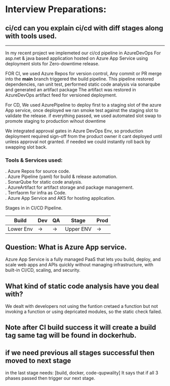 # Interview Preparations:
## ci/cd can you explain ci/cd with diff stages along with tools used.
----------------------------------------------------------------------
In my recent project we implemeted our ci/cd pipeline in AzureDevOps For asp.net & java based application hosted on Azure App Service using deployment slots for Zero-downtime release.

FOR CI, we used Azure Repos for version control, Any commit or PR merge into the **main** branch triggered the build pipeline. This pipeline restored dependencies, ran unit test, performed static code analysis via sonarqube and generated an artifact package The artifact was restored in AzureDevOps artifact feed for versioned deployment.

For CD, We used AzurePipeline to deploy first to a staging slot of the azure App service, once deployed we ran smoke test against the staging slot to validate the release. if everything passed, we used automated slot swap to promote staging to production wihout downtime 

We integrated approval gates in Azure DevOps Env, so production deployment required sign-off from the product owner it cant deployed until unless approval not granted.
if needed we could instantly roll back by swapping slot back.

###  Tools & Services used:  
. Azure Repos for source code.  
. Azure Pipeline (yaml) for build & release automation.  
. SonarQube for static code analysis.  
. AzureArtifact for artifact storage and package management.  
. Terrfaorm for infra as Code.  
. Azure App Service and AKS for hosting application.  

Stages in in CI/CD Pipeline.

| Build | Dev | QA | Stage | Prod |
|-------|-----|----|-------|------|
| Lower Env | → | → | Upper ENV | → |

## Question: What is Azure App service.  

Azure App Service is a fully managed PaaS that lets you build, deploy, and scale web apps and APIs quickly without managing infrastructure, with built-in CI/CD, scaling, and security.

## What kind of static code analysis have you deal with?

We dealt with developers not using the funtion cretaed a function but not invoking a function or using depricated modules, so the static check failed.

## Note after CI build success it will create a build tag same tag will be found in dockerhub.

## if we need previous all stages successful then moved to next stage 

in the last stage 
 needs: [build, docker, code-qupwality] It says that if all 3 phases passed then trigger our next stage.